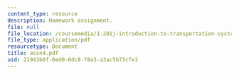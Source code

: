 ```yaml
---
content_type: resource
description: Homework assignment.
file: null
file_location: /coursemedia/1-201j-introduction-to-transportation-systems-fall-2006/21941b0f6ed06dc878a3a3ac5b73cfe1_assn4.pdf
file_type: application/pdf
resourcetype: Document
title: assn4.pdf
uid: 21941b0f-6ed0-6dc8-78a3-a3ac5b73cfe1
---
```

